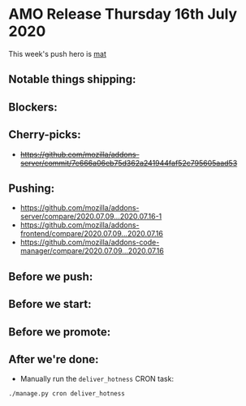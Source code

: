 # AMO Release Thursday 16th July 2020

This week's push hero is [mat](https://github.com/diox)

## Notable things shipping:

## Blockers:

## Cherry-picks:
- ~~https://github.com/mozilla/addons-server/commit/7e666a06eb75d362a241944faf52c795605aad53~~

## Pushing:

- https://github.com/mozilla/addons-server/compare/2020.07.09...2020.07.16-1
- https://github.com/mozilla/addons-frontend/compare/2020.07.09...2020.07.16
- https://github.com/mozilla/addons-code-manager/compare/2020.07.09...2020.07.16

## Before we push:

## Before we start:

## Before we promote:

## After we're done:

- Manually run the `deliver_hotness` CRON task:

```
./manage.py cron deliver_hotness
```
